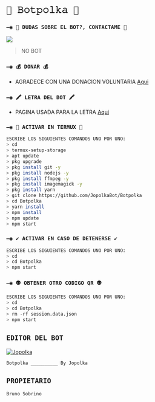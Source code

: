 # `🧿 𝙱𝚘𝚝𝚙𝚘𝚕𝚔𝚊 🔮`

### `—◉ 👑 DUDAS SOBRE EL BOT?, CONTACTAME 👑`
<a href="http://wa.me/5218994998605" target="blank"><img src="https://img.shields.io/badge/Jopolka-25D366?style=for-the-badge&logo=whatsapp&logoColor=white" /></a>
> NO BOT

### `—◉ 💰 DONAR 💰`
- AGRADECE CON UNA DONACION VOLUNTARIA [Aqui](https://www.paypal.me/TheShadowBrokers133)

### `—◉ 🖍 LETRA DEL BOT 🖍`
- PAGINA USADA PARA LA LETRA [Aqui](https://smiley.cool/es/weirdmaker.php)


### `—◉ 👾 ACTIVAR EN TERMUX 👾`
```bash
ESCRIBE LOS SIGUIENTES COMANDOS UNO POR UNO:
> cd
> termux-setup-storage
> apt update 
> pkg upgrade 
> pkg install git -y
> pkg install nodejs -y
> pkg install ffmpeg -y
> pkg install imagemagick -y
> pkg install yarn
> git clone https://github.com/JopolkaBot/Botpolka
> cd Botpolka
> yarn install 
> npm install
> npm update
> npm start
```

### `—◉ ✔️ ACTIVAR EN CASO DE DETENERSE ✔️`
```bash
ESCRIBE LOS SIGUIENTES COMANDOS UNO POR UNO:
> cd 
> cd Botpolka
> npm start
```

### `—◉ 👽 OBTENER OTRO CODIGO QR 👽`
```bash
ESCRIBE LOS SIGUIENTES COMANDOS UNO POR UNO:
> cd 
> cd Botpolka
> rm -rf session.data.json
> npm start
```

## `EDITOR DEL BOT`
[![Jopolka](https://telegra.ph/file/535c5ec747d163ba11262.jpg)](https://github.com/JopolaBot/) 

`Botpolka __________ By Jopolka`

## `PROPIETARIO`
`Bruno Sobrino`

